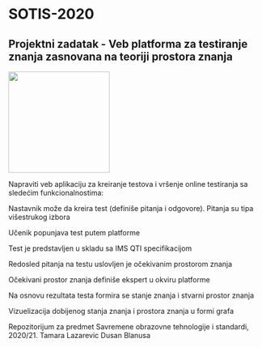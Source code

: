 # SOTIS-2020

## Projektni zadatak - Veb platforma za testiranje znanja zasnovana na teoriji prostora znanja  

<img src="https://github.com/dusankg/SOTIS-2020/blob/main/favicon.png" width="200" height="200">

Napraviti veb aplikaciju za kreiranje testova i vršenje online testiranja sa sledećim funkcionalnostima:  

Nastavnik može da kreira test (definiše pitanja i odgovore). Pitanja su tipa višestrukog izbora 

Učenik popunjava test putem platforme 

Test je predstavljen u skladu sa IMS QTI specifikacijom 

Redosled pitanja na testu uslovljen je očekivanim prostorom znanja 

Očekivani prostor znanja definiše ekspert u okviru platforme  

Na osnovu rezultata testa formira se stanje znanja i stvarni prostor znanja 

Vizuelizacija dobijenog stanja znanja i prostora znanja u formi grafa 

Repozitorijum za predmet Savremene obrazovne tehnologije i standardi, 2020/21.
Tamara Lazarevic 
Dusan Blanusa
